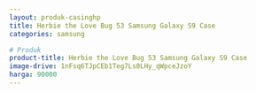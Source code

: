 ```yaml
---
layout: produk-casinghp
title: Herbie the Love Bug 53 Samsung Galaxy S9 Case
categories: samsung

# Produk
product-title: Herbie the Love Bug 53 Samsung Galaxy S9 Case
image-drive: 1nFsq6TJpCEb1Teg7Ls0LHy_qWpceJzoY
harga: 90000
---
```

